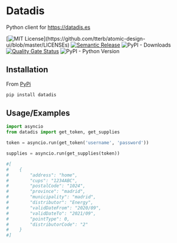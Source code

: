 
# Datadis

Python client for https://datadis.es

[![MIT License](https://img.shields.io/apm/l/atomic-design-ui.svg?)](https://github.com/tterb/atomic-design-ui/blob/master/LICENSEs)
[![Semantic Release](https://github.com/MrMarble/datadis/actions/workflows/release.yml/badge.svg)](https://github.com/MrMarble/datadis/actions/workflows/release.yml)
![PyPI - Downloads](https://img.shields.io/pypi/dm/datadis)
[![Quality Gate Status](https://sonarcloud.io/api/project_badges/measure?project=MrMarble_datadis&metric=alert_status)](https://sonarcloud.io/dashboard?id=MrMarble_datadis)
![PyPI - Python Version](https://img.shields.io/pypi/pyversions/datadis)

## Installation

From [PyPi](https://pypi.org/project/datadis/)

```bash
pip install datadis
```
    
## Usage/Examples

```python
import asyncio
from datadis import get_token, get_supplies

token = asyncio.run(get_token('username', 'password'))

supplies = asyncio.run(get_supplies(token))

#[
#    {
#        "address": "home",
#        "cups": "1234ABC",
#        "postalCode": "1024",
#        "province": "madrid",
#        "municipality": "madrid",
#        "distributor": "Energy",
#        "validDateFrom": "2020/09",
#        "validDateTo": "2021/09",
#        "pointType": 0,
#        "distributorCode": "2"
#    }
#]
```

  